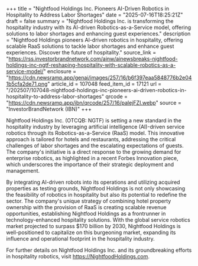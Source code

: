 +++
title = "Nightfood Holdings Inc. Pioneers AI-Driven Robotics in Hospitality to Address Labor Shortages"
date = "2025-07-16T18:25:21Z"
draft = false
summary = "Nightfood Holdings Inc. is transforming the hospitality industry with its AI-driven Robotics-as-a-Service model, offering solutions to labor shortages and enhancing guest experiences."
description = "Nightfood Holdings pioneers AI-driven robotics in hospitality, offering scalable RaaS solutions to tackle labor shortages and enhance guest experiences. Discover the future of hospitality."
source_link = "https://rss.investorbrandnetwork.com/ainw/ainewsbreaks-nightfood-holdings-inc-ngtf-reshaping-hospitality-with-scalable-robotics-as-a-service-model/"
enclosure = "https://cdn.newsramp.app/genai/images/257/16/b6f397eaa5848776b2e041b5cfa2de71.png"
article_id = 107048
feed_item_id = 17121
url = "/202507/107048-nightfood-holdings-inc-pioneers-ai-driven-robotics-in-hospitality-to-address-labor-shortages"
qrcode = "https://cdn.newsramp.app/ibn/qrcode/257/16/palejFZI.webp"
source = "InvestorBrandNetwork (IBN)"
+++

<p>Nightfood Holdings Inc. (OTCQB: NGTF) is setting a new standard in the hospitality industry by leveraging artificial intelligence (AI)-driven service robotics through its Robotics-as-a-Service (RaaS) model. This innovative approach is tailored for hotels and restaurants, addressing the critical challenges of labor shortages and the escalating expectations of guests. The company's initiative is a direct response to the growing demand for enterprise robotics, as highlighted in a recent Forbes Innovation piece, which underscores the importance of their strategic deployment and management.</p><p>By integrating AI-driven robots into its operations and utilizing acquired properties as testing grounds, Nightfood Holdings is not only showcasing the feasibility of robotics in hospitality but also its potential to redefine the sector. The company's unique strategy of combining hotel property ownership with the provision of RaaS is creating scalable revenue opportunities, establishing Nightfood Holdings as a frontrunner in technology-enhanced hospitality solutions. With the global service robotics market projected to surpass $170 billion by 2030, Nightfood Holdings is well-positioned to capitalize on this burgeoning market, expanding its influence and operational footprint in the hospitality industry.</p><p>For further details on Nightfood Holdings Inc. and its groundbreaking efforts in hospitality robotics, visit <a href='https://NightfoodHoldings.com' rel='nofollow' target='_blank'>https://NightfoodHoldings.com</a>.</p>